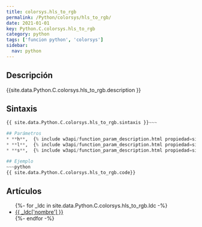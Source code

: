 ```yaml
---
title: colorsys.hls_to_rgb
permalink: /Python/colorsys/hls_to_rgb/
date: 2021-01-01
key: Python.C.colorsys.hls_to_rgb
category: python
tags: ['funcion python', 'colorsys']
sidebar: 
  nav: python
---
```


## Descripción
{{site.data.Python.C.colorsys.hls_to_rgb.description }}

## Sintaxis
~~~python
{{ site.data.Python.C.colorsys.hls_to_rgb.sintaxis }}~~~

## Parámetros
* **h**,  {% include w3api/function_param_description.html propiedad=site.data.Python.C.colorsys.hls_to_rgb valor="h" %}
* **l**,  {% include w3api/function_param_description.html propiedad=site.data.Python.C.colorsys.hls_to_rgb valor="l" %}
* **s**,  {% include w3api/function_param_description.html propiedad=site.data.Python.C.colorsys.hls_to_rgb valor="s" %}

## Ejemplo
~~~python
{{ site.data.Python.C.colorsys.hls_to_rgb.code}}
~~~

## Artículos
<ul>
{%- for _ldc in site.data.Python.C.colorsys.hls_to_rgb.ldc -%}
   <li>
       <a href="{{_ldc['url'] }}">{{ _ldc['nombre'] }}</a>
   </li>
{%- endfor -%}
</ul>
